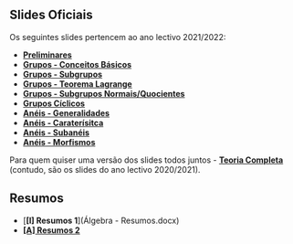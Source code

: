 ## Slides Oficiais
Os seguintes slides pertencem ao ano lectivo 2021/2022:

* [**Preliminares**](preliminares_[2122].pdf)
* [**Grupos - Conceitos Básicos**](grupos1_[2122].pdf)
* [**Grupos - Subgrupos**](grupos2_[2122].pdf)
* [**Grupos - Teorema Lagrange**](grupos3_[2122].pdf)
* [**Grupos - Subgrupos Normais/Quocientes**](grupos4_[2122].pdf)
* [**Grupos Cíclicos**](grupos5_[2122].pdf)
* [**Anéis - Generalidades**](aneis1_[2122].pdf)
* [**Anéis - Caraterísitca**](aneis2_[2122].pdf)
* [**Anéis - Subanéis**](aneis3_[2122].pdf)
* [**Anéis - Morfismos**](aneis4_[2122].pdf)

Para quem quiser uma versão dos slides todos juntos - [**Teoria Completa**](Teoria_completa.pdf) (contudo, são os slides do ano lectivo 2020/2021).


## Resumos
* [**[I] Resumos 1**](Álgebra - Resumos.docx)
* [**[A] Resumos 2**](Alg.pdf)

